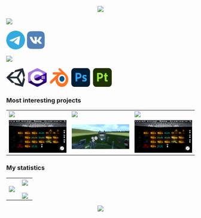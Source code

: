<p align="center">
     <img src="https://capsule-render.vercel.app/api?type=waving&height=300&color=ff9e2b&text=Hi,%20my%20name%20is%20Damir&fontColor=161616&desc=Unity/Csharp%20developer&descAlign=62&descAlignY=58&descSize=45&fontAlignY=33&fontAlign=50"/>
</p>

<img src="https://capsule-render.vercel.app/api?type=transparent&height=50&color=161616&text=Connect%20with%20me&section=header&reversal=false&fontColor=ff9e2b&textBg=false&fontAlign=17&fontAlignY=50&animation=fadeIn&rotate=0&descAlignY=54&descSize=45&descAlign=62&fontSize=35">

<a href="https://t.me/Dumpling_Utka" target="blank"><img height="50" width="50" src="https://github.com/Dumpl1ngUtka/Dumpl1ngUtka/blob/main/icons/telegram-1.svg"/></a>
<a href="https://vk.com/dumpl1ng_utka" target="blank"><img height="50" width="50" src="https://github.com/Dumpl1ngUtka/Dumpl1ngUtka/blob/main/icons/vk-1.svg"/></a>

<img src="https://capsule-render.vercel.app/api?type=transparent&height=50&color=161616&text=Languages%20and%20tools&section=header&reversal=false&fontColor=ff9e2b&textBg=false&fontAlign=20&fontAlignY=50&animation=fadeIn&rotate=0&descAlignY=54&descSize=45&descAlign=62&fontSize=35">

  <img height="50" width="50" src="https://github.com/Dumpl1ngUtka/Dumpl1ngUtka/blob/main/icons/unity-69.svg"/>&nbsp;
  <img height="50" width="50" src="https://github.com/Dumpl1ngUtka/Dumpl1ngUtka/blob/main/icons/c--4.svg"/>&nbsp;
  <img height="50" width="50" src="https://github.com/Dumpl1ngUtka/Dumpl1ngUtka/blob/main/icons/blender-2.svg"/>&nbsp;
  <img height="50" width="50" src="https://github.com/Dumpl1ngUtka/Dumpl1ngUtka/blob/main/icons/adobe-photoshop-2.svg"/>&nbsp;
  <img height="50" width="50" src="https://github.com/Dumpl1ngUtka/Dumpl1ngUtka/blob/main/icons/substance-3d-painter-1.svg"/>&nbsp;
  
### Most interesting projects

<table id= "Profile" align="center">
    <tr>
      <td ><img src="https://capsule-render.vercel.app/api?type=soft&height=100&color=161616&text=Australitet&section=header&reversal=false&fontColor=ff9e2b&textBg=false&fontAlign=50&fontAlignY=50&rotate=0&descAlignY=54&descSize=45&descAlign=62&fontSize=70"></td>
      <td ><img src="https://capsule-render.vercel.app/api?type=soft&height=100&color=161616&text=Tank%20Biathlon%20VR&section=header&reversal=false&fontColor=ff9e2b&textBg=false&fontAlign=50&fontAlignY=50&rotate=0&descAlignY=54&descSize=45&descAlign=62&fontSize=70"></td>
      <td ><img src="https://capsule-render.vercel.app/api?type=soft&height=100&color=161616&text=Dungeons%20and%20Ducks&section=header&reversal=false&fontColor=ff9e2b&textBg=false&fontAlign=50&fontAlignY=50&rotate=0&descAlignY=54&descSize=45&descAlign=62&fontSize=70"></td>
    </tr>
    <tr>
      <td align="center" valign="center" width="33%"><a href="https://github.com/Limofeus/Australitet" target="blank"><img src="https://github.com/Dumpl1ngUtka/Dumpl1ngUtka/blob/main/image/Australitet/2.png?raw=true"/></a></td>
      <td align="center" valign="center" width="33%"><a href="https://github.com/Dumpl1ngUtka/Tank-Simulator-VR" target="blank"><img href="https://github.com/Limofeus/Australitet" src="https://github.com/Dumpl1ngUtka/Dumpl1ngUtka/blob/main/image/Tank%20Biathlon/0.png?raw=true"/></a></td>
      <td align="center" valign="center" width="33%"><a href="https://github.com/Limofeus/Australitet" target="blank"><img href="https://github.com/Limofeus/Australitet" src="https://github.com/Dumpl1ngUtka/Dumpl1ngUtka/blob/main/image/Australitet/2.png?raw=true"/></a></td>
    </tr>
</table>

### My statistics

<table align="center">
    <tr>
      <td align="center" valign="center" width="43%">
        <a href="https://github.com/anuraghazra/github-readme-stats"><img align="center" src="https://github-readme-stats.vercel.app/api/top-langs/?username=Dumpl1ngUtka&layout=donut-vertical&theme=dark&&icon_color=ff8a00&bg_color=161616&text_color=ffffff&title_color=ffffff&border_color=ffffff&border_radius=15&ring_color=ff8a00" height="410"/></a> 
      </td>
      <td align="center" valign="center" width="57%">
<a href="https://github.com/anuraghazra/github-readme-stats"><img align="center" src="https://github-readme-stats.vercel.app/api?username=Dumpl1ngUtka&show_icons=true&icon_color=ff9e2b&bg_color=161616&text_color=ffffff&title_color=ffffff&border_color=ffffff&border_radius=15&ring_color=ff9e2b&custom_title=My%20GitHub%20Stats" height="200"/>      </a> 
        <br><br>
        <a href="https://github.com/anuraghazra/github-readme-stats"><img align="center" src="https://github-readme-streak-stats.herokuapp.com/?user=Dumpl1ngUtka&count_private=true&&icon_color=ff9e2b&bg_color=161616&text_color=ffffff&title_color=ffffff&border_color=ffffff&border_radius=15&ring_color=ff9e2b&theme=dark" height="190"/></a>
      </td>
    </tr>
</table>


<p align="center">
     <img src="https://capsule-render.vercel.app/api?type=waving&color=ff9e2b&height=100&section=footer"/>
</p>
